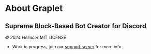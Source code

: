 # About Graplet
## Supreme Block-Based Bot Creator for Discord
*© 2024 Heliacer* MIT LICENSE

- Work in progress, join our [support server](https://discord.gg/5GWccwuWYU) for more info.

